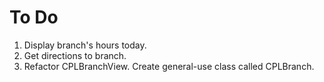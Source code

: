 # To Do #

1. Display branch's hours today.
2. Get directions to branch.
3. Refactor CPLBranchView. Create general-use class called CPLBranch.